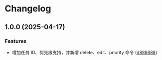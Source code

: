 # Changelog

## 1.0.0 (2025-04-17)


### Features

* 增加任务 ID、优先级支持，并新增 delete、edit、priority 命令 ([d888688](https://github.com/gallifreyCar/todo-cli/commit/d888688c2bd6de9ce6f97dfc0a4812cc599e0552))
